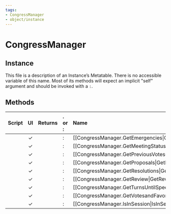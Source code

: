 ```yaml
---
tags:
- CongressManager
- object/instance
---
```

# CongressManager
## Instance
This file is a description of an Instance’s Metatable. There is no accessible variable of this name. Most of its methods will expect an implicit "self" argument and should be invoked with a `:`.

## Methods
| Script | UI  | Returns | . or : | Name | Arguments |
|:------:|:---:| -------:|:---- |:---- |:--------- |
| |✓||:|[[CongressManager.GetEmergencies\|GetEmergencies]]||
| |✓||:|[[CongressManager.GetMeetingStatus\|GetMeetingStatus]]||
| |✓||:|[[CongressManager.GetPreviousVotesOnResolution\|GetPreviousVotesOnResolution]]||
| |✓||:|[[CongressManager.GetProposals\|GetProposals]]||
| |✓||:|[[CongressManager.GetResolutions\|GetResolutions]]||
| |✓||:|[[CongressManager.GetReview\|GetReview]]||
| |✓||:|[[CongressManager.GetTurnsUntilSpecialSessionAllowed\|GetTurnsUntilSpecialSessionAllowed]]||
| |✓||:|[[CongressManager.GetVotesandFavorCost\|GetVotesandFavorCost]]||
| |✓||:|[[CongressManager.IsInSession\|IsInSession]]||
